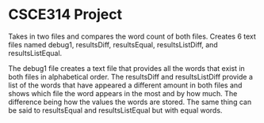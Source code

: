# CSCE314 Project
Takes in two files and compares the word count of both files. Creates 6 text files named debug1, resultsDiff, resultsEqual, resultsListDiff, and resultsListEqual. 

The debug1 file creates a text file that provides all the words that exist in both files in alphabetical order. The resultsDiff and resultsListDiff provide a list of the words that have appeared a different amount in both files and shows which file the word appears in the most and by how much. The difference being how the values the words are stored.
The same thing can be said to resultsEqual and resultsListEqual but with equal words. 
